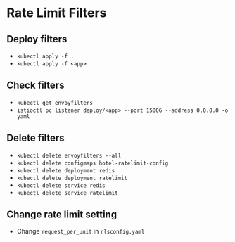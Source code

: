 # Rate Limit Filters

## Deploy filters
- `kubectl apply -f .`
- `kubectl apply -f <app>`

## Check filters
- `kubectl get envoyfilters`
- `istioctl pc listener deploy/<app> --port 15006 --address 0.0.0.0 -o yaml`

## Delete filters
- `kubectl delete envoyfilters --all`
- `kubectl delete configmaps hotel-ratelimit-config`
- `kubectl delete deployment redis`
- `kubectl delete deployment ratelimit`
- `kubectl delete service redis`
- `kubectl delete service ratelimit`


## Change rate limit setting

- Change `request_per_unit` in `rlsconfig.yaml`


